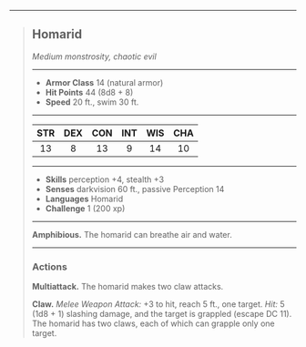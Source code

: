 ***
> ## Homarid
> *Medium monstrosity, chaotic evil*
> 
> ***
> 
> - **Armor Class** 14 (natural armor)
> - **Hit Points** 44 (8d8 + 8)
> - **Speed** 20 ft., swim 30 ft.
> 
> ***
> 
> |STR|DEX|CON|INT|WIS|CHA|
> |:---:|:---:|:---:|:---:|:---:|:---:|
> |13|8|13|9|14|10|
> 
> ***
> 
> - **Skills** perception +4, stealth +3
> - **Senses** darkvision 60 ft., passive Perception 14
> - **Languages** Homarid
> - **Challenge** 1 (200 xp)
> 
> ***
> 
> **Amphibious.** The homarid can breathe air and water.
> 
> ***
> 
> ### Actions
> **Multiattack.** The homarid makes two claw attacks.
> 
> **Claw.** *Melee Weapon Attack:* +3 to hit, reach 5 ft., one target. *Hit:* 5 (1d8 + 1) slashing damage, and the target is grappled (escape DC 11). The homarid has two claws, each of which can grapple only one target.